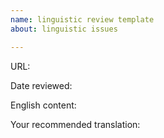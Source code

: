```yaml
---
name: linguistic review template
about: linguistic issues

---
```


URL: 

Date reviewed:

English content:

Your recommended translation:
